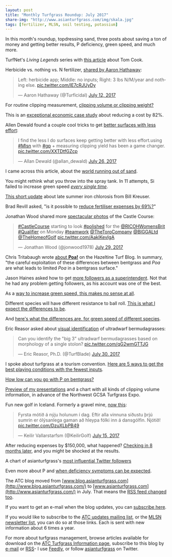 ```yaml
---
layout: post
title: "Monthly Turfgrass Roundup: July 2017"
share-img: "http://www.asianturfgrass.com/img/skala.jpg"
tags: [fertilizer, MLSN, soil testing, potassium]
---
```


In this month's roundup, topdressing sand, three posts about saving a ton of money and getting better results, P deficiency, green speed, and much more.

TurfNet's *Living Legends* series with [this article](http://www.turfnet.com/blog/33/entry-1452-tom-cook-pioneered-the-turf-program-at-oregon-state-university/) about Tom Cook. 

Herbicide vs. nothing vs. N fertilizer, [shared by Aaron Hathaway](https://twitter.com/Turficidal/status/885163342150721536):

<blockquote class="twitter-tweet" data-lang="en"><p lang="en" dir="ltr">Left: herbicide app; Middle: no inputs; Right: 3 lbs N/M/year and nothing else. <a href="https://t.co/lE7cRJUyDy">pic.twitter.com/lE7cRJUyDy</a></p>&mdash; Aaron Hathaway (@Turficidal) <a href="https://twitter.com/Turficidal/status/885163342150721536">July 12, 2017</a></blockquote>
<script async src="//platform.twitter.com/widgets.js" charset="utf-8"></script>

For routine clipping measurement, [clipping volume or clipping weight?](http://www.asianturfgrass.com/2017-07-04-volume-or-weight/)

This is an [exceptional economic case study](http://www.asianturfgrass.com/2017-07-05-saving-82-percent-gsr/) about reducing a cost by 82%.

Allen Dewald found a couple cool tricks to get [better surfaces with less effort](https://twitter.com/allan_dewald/status/890323223186857984):

<blockquote class="twitter-tweet" data-lang="en"><p lang="en" dir="ltr">I find the less I do surfaces keep getting better with less effort.using <a href="https://twitter.com/hashtag/Mlsn?src=hash">#Mlsn</a> with <a href="https://twitter.com/hashtag/gp?src=hash">#gp</a> + measuring clipping yield has been a game changer. <a href="https://t.co/XXTDtfGZcp">pic.twitter.com/XXTDtfGZcp</a></p>&mdash; Allan Dewald (@allan_dewald) <a href="https://twitter.com/allan_dewald/status/890323223186857984">July 26, 2017</a></blockquote>
<script async src="//platform.twitter.com/widgets.js" charset="utf-8"></script>

I came across this article, about the [world running out of sand](http://www.newyorker.com/magazine/2017/05/29/the-world-is-running-out-of-sand).

You might rethink what you throw into the spray tank. In 11 attempts, Si failed to increase green speed [*every single time*](http://www.asianturfgrass.com/2017-07-06-rethink-throw-spray-tank-si/).

[This short update](http://turf.unl.edu/late-summer-yellowing-kentucky-bluegrass-and-creeping-bentgrass-0) about late summer iron chlorosis from Bill Kreuser.

Brad Revill asked, "is it possible to [reduce fertiliser expenses by 69%?](https://www.bradrevillturf.com/goingagainstthegrain/23/5/2017/mlsn-nikanti-gc-reducing-expenses-and-inputs-since-2016)" 

Jonathan Wood shared more [spectacular photos](https://twitter.com/jonwood1978/status/891307869018181632) of the Castle Course:

<blockquote class="twitter-tweet" data-lang="en"><p lang="en" dir="ltr"><a href="https://twitter.com/hashtag/CastleCourse?src=hash">#CastleCourse</a> starting to look <a href="https://twitter.com/hashtag/polished?src=hash">#polished</a> for the <a href="https://twitter.com/RICOHWomensBrit">@RICOHWomensBrit</a> <a href="https://twitter.com/hashtag/Qualifier?src=hash">#Qualifier</a> on Monday <a href="https://twitter.com/hashtag/teamwork?src=hash">#teamwork</a> <a href="https://twitter.com/TheToroCompany">@TheToroCompany</a> <a href="https://twitter.com/BIGGALtd">@BIGGALtd</a> <a href="https://twitter.com/TheHomeofGolf">@TheHomeofGolf</a> <a href="https://t.co/AaklKevIgA">pic.twitter.com/AaklKevIgA</a></p>&mdash; Jonathan Wood (@jonwood1978) <a href="https://twitter.com/jonwood1978/status/891307869018181632">July 29, 2017</a></blockquote>
<script async src="//platform.twitter.com/widgets.js" charset="utf-8"></script>

Chris Tritabaugh wrote [about **Poa!**](https://www.hazeltinenational.com/turf-blog/poa) on the Hazeltine Turf Blog. In summary, "the careful exploitation of these differences between bentgrass and *Poa* are what leads to limited *Poa* in a bentgrass surface."

Jason Haines asked how to get [more followers as a superintendent](http://www.asianturfgrass.com/2017-07-12-more-followers-as-supt-suggestion/). Not that he had any problem getting followers, as his account was one of the best. 

As a [way to increase green speed, this makes no sense at all](http://www.asianturfgrass.com/2017-07-14-si-does-this-make-sense-to-you/).

Different species will have different resistance to ball roll. [This is what I expect the differences to be](http://www.asianturfgrass.com/2017-07-16-species-ease-speed/).

And [here's what the differences are, for green speed of different species](http://www.asianturfgrass.com/2017-07-17-green-speed-joyplot/).

Eric Reasor asked about [visual identification](https://twitter.com/TurfBlade/status/891639881503518722) of ultradwarf bermudagrasses:

<blockquote class="twitter-tweet" data-lang="en"><p lang="en" dir="ltr">Can you identify the &quot;big 3&quot; ultradwarf bermudagrasses based on morphology of a single stolon? <a href="https://t.co/qG2wmGTTJG">pic.twitter.com/qG2wmGTTJG</a></p>&mdash; Eric Reasor, Ph.D. (@TurfBlade) <a href="https://twitter.com/TurfBlade/status/891639881503518722">July 30, 2017</a></blockquote>
<script async src="//platform.twitter.com/widgets.js" charset="utf-8"></script>

I spoke about turfgrass at a tourism convention. [Here are 5 ways to get the best playing conditions with the fewest inputs](http://www.asianturfgrass.com/2017-07-21-thailand-golf-paradise-seminar/).

[How low can you go with P on bentgrass?](http://www.asianturfgrass.com/2017-07-26-phosphorus-deficiency-photo/)

[Preview of my presentations](http://www.asianturfgrass.com/2017-07-27-coming-up-in-october/) and a chart with all kinds of clipping volume information, in advance of the Northwest GCSA Turfgrass Expo.

Fun new golf in Iceland. Formerly a gravel mine, [now this](https://twitter.com/KeilirGolf/status/886168517262938112):

<blockquote class="twitter-tweet" data-lang="en"><p lang="is" dir="ltr">Fyrsta mótið á nýju holunum í dag. Eftir alla vinnuna síðustu þrjú sumrin er ólýsanlega gaman að hleypa fólki inn á dansgólfin. Njótið! <a href="https://t.co/DzuXLbPB49">pic.twitter.com/DzuXLbPB49</a></p>&mdash; Keilir Vallarstarfsm (@KeilirGolf) <a href="https://twitter.com/KeilirGolf/status/886168517262938112">July 15, 2017</a></blockquote>
<script async src="//platform.twitter.com/widgets.js" charset="utf-8"></script>

After reducing expenses by $150,000, what happened? [Checking in 8 months later](http://www.asianturfgrass.com/2017-07-27-remember-this-checking-in-after-implementing-gp-mlsn/), and you might be shocked at the results.

A chart of asianturfgrass's [most influential Twitter followers](http://www.asianturfgrass.com/2017-07-30-atc-most-influential-followers/)

Even more about P and [when deficiency symptoms can be expected](http://www.asianturfgrass.com/2017-07-31-deficiency-symptoms-in-control-plots/).

The ATC blog moved from [www.blog.asianturfgrass.com](http://www.blog.asianturfgrass.com/) to [www.asianturfgrass.com](http://www.asianturfgrass.com/) in July. That means the [RSS feed changed too](http://www.asianturfgrass.com/2017-07-18-new-blog-update-rss/).

If you want to get an e-mail when the blog updates, you can [subscribe here](http://www.subscribepage.com/atc_blog_email).

If you would like to subscribe to the [ATC updates mailing list](http://www.subscribepage.com/atcupdate), or the [MLSN newsletter list](http://www.subscribepage.com/mlsn), you can do so at those links. Each is sent with new information about 6 times a year. 

For more about turfgrass management, browse articles available for download on the [ATC Turfgrass Information page](http://www.micahwoods.typepad.com/test_static/turf-information.html), subscribe to this blog by [e-mail](http://www.subscribepage.com/atc_blog_email) or [RSS](http://www.asianturfgrass.com/feed.xml)- I use [Feedly](http://cloud.feedly.com/#welcome), or follow [asianturfgrass](https://twitter.com/asianturfgrass) on Twitter.
